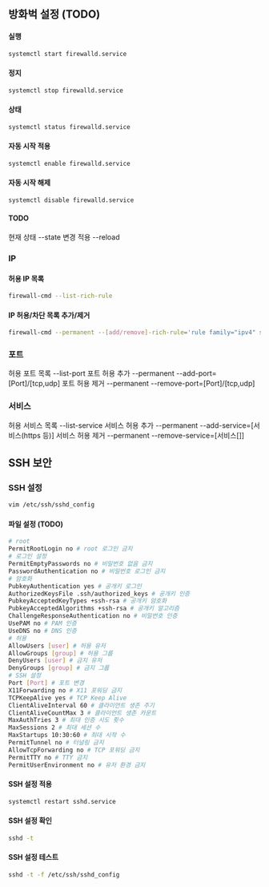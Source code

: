 ## 방화벅 설정 (TODO)
#### 실행
```sh
systemctl start firewalld.service
```
#### 정지
```sh
systemctl stop firewalld.service
```
#### 상태
```sh
systemctl status firewalld.service
```
#### 자동 시작 적용
```sh
systemctl enable firewalld.service
```
#### 자동 시작 해제
```sh
systemctl disable firewalld.service
```
#### TODO
현재 상태 --state
변경 적용 --reload
### IP
#### 허용 IP 목록 
```sh
firewall-cmd --list-rich-rule
```
#### IP 허용/차단 목록 추가/제거
```sh
firewall-cmd --permanent --[add/remove]-rich-rule='rule family="ipv4" source address="[IP]" port protocol="[tcp,udp]" port="[Port]" [accept/reject]'
```
### 포트
허용 포트 목록 --list-port
포트 허용 추가 --permanent --add-port=[Port]/[tcp,udp]
포트 허용 제거 --permanent --remove-port=[Port]/[tcp,udp]
### 서비스
허용 서비스 목록 --list-service
서비스 허용 추가 --permanent --add-service=[서비스(https 등)]
서비스 허용 제거 --permanent --remove-service=[서비스[]]

## SSH 보안
### SSH 설정
```sh
vim /etc/ssh/sshd_config
```
#### 파일 설정 (TODO)
```sh
# root
PermitRootLogin no # root 로그인 금지
# 로그인 설정
PermitEmptyPasswords no # 비밀번호 없음 금지
PasswordAuthentication no # 비밀번호 로그인 금지
# 암호화
PubkeyAuthentication yes # 공개키 로그인
AuthorizedKeysFile .ssh/authorized_keys # 공개키 인증
PubkeyAcceptedKeyTypes +ssh-rsa # 공개키 암호화
PubkeyAcceptedAlgorithms +ssh-rsa # 공개키 알고리즘
ChallengeResponseAuthentication no # 비밀번호 인증
UsePAM no # PAM 인증
UseDNS no # DNS 인증
# 허용
AllowUsers [user] # 허용 유저
AllowGroups [group] # 허용 그룹
DenyUsers [user] # 금지 유저
DenyGroups [group] # 금지 그룹
# SSH 설정
Port [Port] # 포트 변경
X11Forwarding no # X11 포워딩 금지
TCPKeepAlive yes # TCP Keep Alive
ClientAliveInterval 60 # 클라이언트 생존 주기
ClientAliveCountMax 3 # 클라이언트 생존 카운트
MaxAuthTries 3 # 최대 인증 시도 횟수
MaxSessions 2 # 최대 세션 수
MaxStartups 10:30:60 # 최대 시작 수
PermitTunnel no # 터널링 금지
AllowTcpForwarding no # TCP 포워딩 금지
PermitTTY no # TTY 금지
PermitUserEnvironment no # 유저 환경 금지
```
#### SSH 설정 적용
```sh
systemctl restart sshd.service
```
#### SSH 설정 확인
```sh
sshd -t
```
#### SSH 설정 테스트
```sh
sshd -t -f /etc/ssh/sshd_config
```
